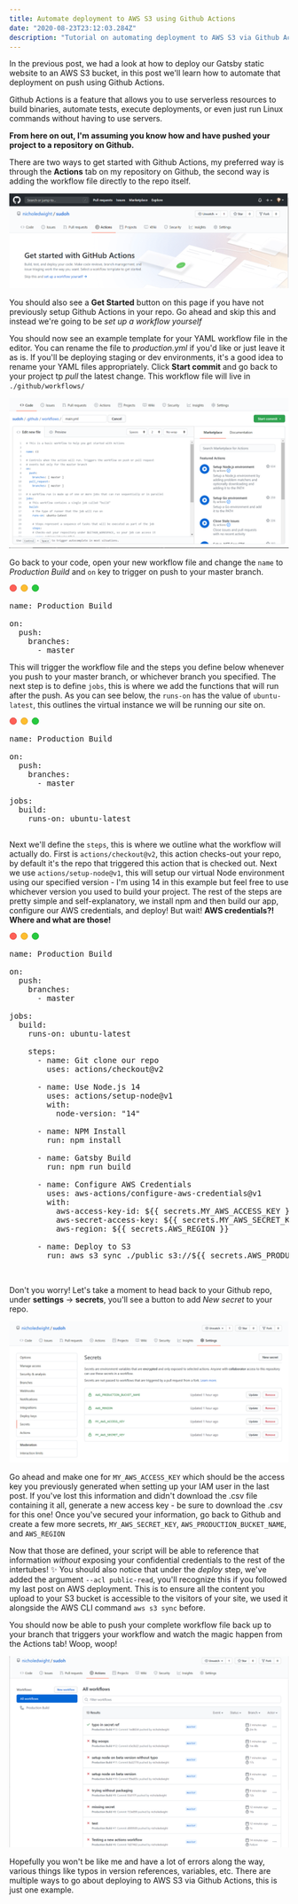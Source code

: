 ```yaml
---
title: Automate deployment to AWS S3 using Github Actions
date: "2020-08-23T23:12:03.284Z"
description: "Tutorial on automating deployment to AWS S3 via Github Actions"
---
```


In the previous post, we had a look at how to deploy our Gatsby static website to an AWS S3 bucket, in this post we'll learn how to automate that deployment on push using Github Actions.

Github Actions is a feature that allows you to use serverless resources to build binaries, automate tests, execute deployments, or even just run Linux commands without having to use servers.

**From here on out, I'm assuming you know how and have pushed your project to a repository on Github.**

There are two ways to get started with Github Actions, my preferred way is through the **Actions** tab on my repository on Github, the second way is adding the workflow file directly to the repo itself.

![Actions tab](./actionsTab.png)

You should also see a **Get Started** button on this page if you have not previously setup Github Actions in your repo. Go ahead and skip this and instead we're going to be *set up a workflow yourself*

You should now see an example template for your YAML workflow file in the editor. You can rename the file to *production.yml* if you'd like or just leave it as is. If you'll be deploying staging or dev environments, it's a good idea to rename your YAML files appropriately. Click **Start commit** and go back to your project tp *pull* the latest change. This workflow file will live in `./github/workflows/`

![Example template file](./exampleTmp.png)

Go back to your code, open your new workflow file and change the `name` to *Production Build* and `on` key to trigger on push to your master branch.

<div class="codeblock">
<svg xmlns="http://www.w3.org/2000/svg" width="54" height="14" viewBox="0 0 54 14"><g fill="none" fill-rule="evenodd" transform="translate(1 1)"><circle cx="6" cy="6" r="6" fill="#FF5F56" stroke="#E0443E" strokeWidth=".5"></circle><circle cx="26" cy="6" r="6" fill="#FFBD2E" stroke="#DEA123" strokeWidth=".5"></circle><circle cx="46" cy="6" r="6" fill="#27C93F" stroke="#1AAB29" strokeWidth=".5"></circle></g></svg>

<pre class="result">
name: Production Build

on:
  push:
    branches: 
      - master
</pre>
</div>

This will trigger the workflow file and the steps you define below whenever you push to your master branch, or whichever branch you specified. The next step is to define `jobs`, this is where we add the functions that will run after the push. As you can see below, the `runs-on` has the value of `ubuntu-latest`, this outlines the virtual instance we will be running our site on. 

<div class="codeblock">
<svg xmlns="http://www.w3.org/2000/svg" width="54" height="14" viewBox="0 0 54 14"><g fill="none" fill-rule="evenodd" transform="translate(1 1)"><circle cx="6" cy="6" r="6" fill="#FF5F56" stroke="#E0443E" strokeWidth=".5"></circle><circle cx="26" cy="6" r="6" fill="#FFBD2E" stroke="#DEA123" strokeWidth=".5"></circle><circle cx="46" cy="6" r="6" fill="#27C93F" stroke="#1AAB29" strokeWidth=".5"></circle></g></svg>

<pre class="result">
name: Production Build

on:
  push:
    branches: 
      - master

jobs:
  build:
    runs-on: ubuntu-latest

</pre>
</div>


Next we'll define the `steps`, this is where we outline what the workflow will actually do. First is `actions/checkout@v2`, this action checks-out your repo, by default it's the repo that triggered this action that is checked out. Next we use `actions/setup-node@v1`, this will setup our virtual Node environment using our specified version - I'm using 14 in this example but feel free to use whichever version you used to build your project. The rest of the steps are pretty simple and self-explanatory, we install npm and then build our app, configure our AWS credentials, and deploy! But wait! **AWS credentials?! Where and what are those!** 

<div class="codeblock">
<svg xmlns="http://www.w3.org/2000/svg" width="54" height="14" viewBox="0 0 54 14"><g fill="none" fill-rule="evenodd" transform="translate(1 1)"><circle cx="6" cy="6" r="6" fill="#FF5F56" stroke="#E0443E" strokeWidth=".5"></circle><circle cx="26" cy="6" r="6" fill="#FFBD2E" stroke="#DEA123" strokeWidth=".5"></circle><circle cx="46" cy="6" r="6" fill="#27C93F" stroke="#1AAB29" strokeWidth=".5"></circle></g></svg>

<pre class="result">
name: Production Build

on:
  push:
    branches: 
      - master

jobs:
  build:
    runs-on: ubuntu-latest

    steps:
      - name: Git clone our repo
        uses: actions/checkout@v2

      - name: Use Node.js 14
        uses: actions/setup-node@v1
        with:
          node-version: "14"

      - name: NPM Install
        run: npm install

      - name: Gatsby Build
        run: npm run build

      - name: Configure AWS Credentials
        uses: aws-actions/configure-aws-credentials@v1
        with:
          aws-access-key-id: ${{ secrets.MY_AWS_ACCESS_KEY }}
          aws-secret-access-key: ${{ secrets.MY_AWS_SECRET_KEY }}
          aws-region: ${{ secrets.AWS_REGION }}

      - name: Deploy to S3
        run: aws s3 sync ./public s3://${{ secrets.AWS_PRODUCTION_BUCKET_NAME}} --acl public-read


</pre>
</div>


Don't you worry! Let's take a moment to head back to your Github repo, under **settings** -> **secrets**, you'll see a button to add *New secret* to your repo. 

![Creating and defining our secret keys](./defineSecrets.png)

Go ahead and make one for `MY_AWS_ACCESS_KEY` which should be the access key you previously generated when setting up your IAM user in the last post. If you've lost this information and didn't download the .csv file containing it all, generate a new access key - be sure to download the .csv for this one! Once you've secured your information, go back to Github and create a few more secrets, `MY_AWS_SECRET_KEY`, `AWS_PRODUCTION_BUCKET_NAME`, and `AWS_REGION`

Now that those are defined, your script will be able to reference that information *without* exposing your confidential credentials to the rest of the intertubes! ✨ You should also notice that under the *deploy* step, we've added the argument `--acl public-read`, you'll recognize this if you followed my last post on AWS deployment. This is to ensure all the content you upload to your S3 bucket is accessible to the visitors of your site, we used it alongside the AWS CLI command `aws s3 sync` before.


You should now be able to push your complete workflow file back up to your branch that triggers your workflow and watch the magic happen from the Actions tab! Woop, woop!

![Errors along the way](./actionsErrors.png)

Hopefully you won't be like me and have a lot of errors along the way, various things like typos in version references, variables, etc. There are multiple ways to go about deploying to AWS S3 via Github Actions, this is just one example.